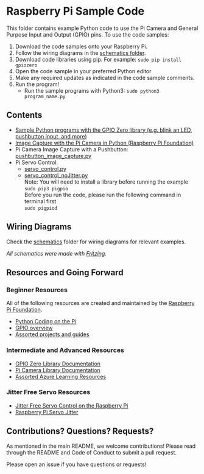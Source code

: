 # Raspberry Pi Sample Code

This folder contains example Python code to use the Pi Camera and General Purpose Input and Output (GPIO) pins. To use the code samples:
1. Download the code samples onto your Raspberry Pi.
1. Follow the wiring diagrams in the [schematics folder](./schematics).
1. Download code libraries using pip. For example:
``` sudo pip install gpiozero ```
1. Open the code sample in your preferred Python editor 
1. Make any required updates as indicated in the code sample comments.
1. Run the program!
    * Run the sample programs with Python3:  ```sudo python3 program_name.py ```

## Contents
* [Sample Python programs with the GPIO Zero library (e.g. blink an LED, pushbutton input, and more)](https://gpiozero.readthedocs.io/en/stable/recipes.html)
* [Image Capture with the Pi Camera in Python (Raspberry Pi Foundation)](https://projects.raspberrypi.org/en/projects/getting-started-with-picamera/4)
* Pi Camera Image Capture with a Pushbutton: [pushbutton_image_capture.py](pushbutton_image_capture.py)
* Pi Servo Control: 
    * [servo_control.py](servo_control.py)
    * [servo_control_noJitter.py](servo_control_noJitter.py)  
    Note: You will need to install a library before running the example  
    ```sudo pip3 pigpio```  
    Before you run the code, please run the following command in terminal first  
    ```sudo pigpiod```
 

## Wiring Diagrams
Check the [schematics](./schematics) folder for wiring diagrams for relevant examples.

*All schematics were made with [Fritzing](https://fritzing.org/).*

## Resources and Going Forward
### Beginner Resources
All of the following resources are created and maintained by the [Raspberry Pi Foundation](https://www.raspberrypi.org/).
* [Python Coding on the Pi](https://www.raspberrypi.org/documentation/usage/python/README.md)
* [GPIO overview ](https://www.raspberrypi.org/documentation/usage/gpio/)
* [Assorted projects and guides](https://projects.raspberrypi.org/en)

### Intermediate and Advanced Resources
* [GPIO Zero Library Documentation](https://gpiozero.readthedocs.io/en/stable/)
* [Pi Camera Library Documentation](https://picamera.readthedocs.io/en/release-1.13/)
* [Assorted Azure Learning Resources](https://docs.microsoft.com/en-us/learn/azure/)

### Jitter Free Servo Resources
* [Jitter Free Servo Control on the Raspberry Pi](https://steemit.com/python/@makerhacks/jitter-free-servo-control-on-the-raspberry-pi)
* [Raspberry Pi Servo Jitter](https://ben.akrin.com/?p=9158)

## Contributions? Questions? Requests?
As mentioned in the main README, we welcome contributions! Please read through the README and Code of Conduct to submit a pull request.

Please open an issue if you have questions or requests!
